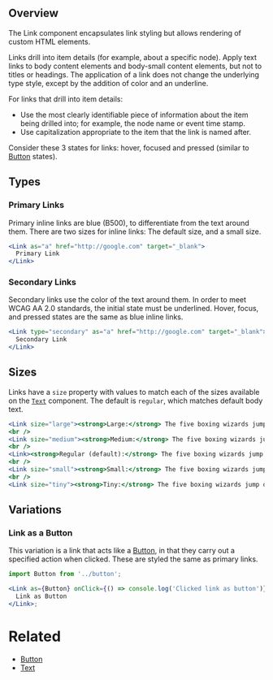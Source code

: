 ## Overview

The Link component encapsulates link styling but allows rendering of custom HTML elements.

Links drill into item details (for example, about a specific node). Apply text links to body content elements and body-small content elements, but not to titles or headings. The application of a link does not change the underlying type style, except by the addition of color and an underline.

For links that drill into item details:

- Use the most clearly identifiable piece of information about the item being drilled into; for example, the node name or event time stamp.
- Use capitalization appropriate to the item that the link is named after.

Consider these 3 states for links: hover, focused and pressed (similar to [Button](#/React%20Components/Button) states).

## Types

### Primary Links

Primary inline links are blue (B500), to differentiate from the text around them. There are two sizes for inline links: The default size, and a small size.

```jsx
<Link as="a" href="http://google.com" target="_blank">
  Primary Link
</Link>
```

### Secondary Links

Secondary links use the color of the text around them. In order to meet WCAG AA 2.0 standards, the initial state must be underlined. Hover, focus, and pressed states are the same as blue inline links.

```jsx
<Link type="secondary" as="a" href="http://google.com" target="_blank">
  Secondary Link
</Link>
```

## Sizes

Links have a `size` property with values to match each of the sizes available on the [`Text`](/#/React%20Components/Text) component. The default is `regular`, which matches default body text.

```jsx
<Link size="large"><strong>Large:</strong> The five boxing wizards jump quickly.</Link>
<br />
<Link size="medium"><strong>Medium:</strong> The five boxing wizards jump quickly.</Link>
<br />
<Link><strong>Regular (default):</strong> The five boxing wizards jump quickly.</Link>
<br />
<Link size="small"><strong>Small:</strong> The five boxing wizards jump quickly.</Link>
<br />
<Link size="tiny"><strong>Tiny:</strong> The five boxing wizards jump quickly.</Link>
```

## Variations

### Link as a Button

This variation is a link that acts like a [Button](#/React%20Components/Button), in that they carry out a specified action when clicked. These are styled the same as primary links.

```jsx
import Button from '../button';

<Link as={Button} onClick={() => console.log('Clicked link as button')}>
  Link as Button
</Link>;
```

# Related

- [Button](#/React%20Components/Button)
- [Text](#/React%20Components/Text)
